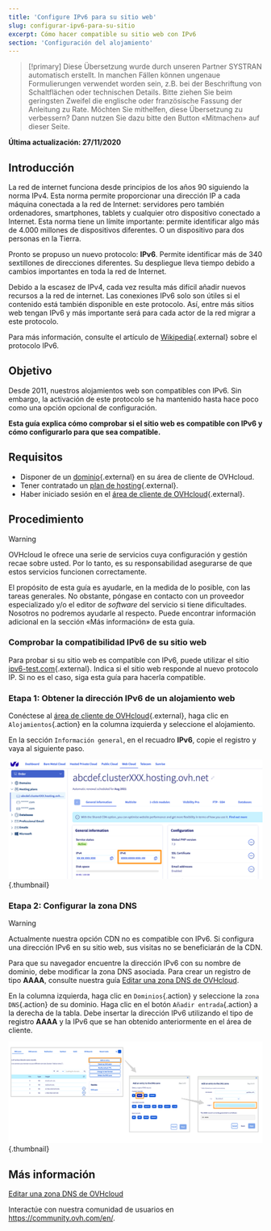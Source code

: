 ```yaml
---
title: 'Configure IPv6 para su sitio web'
slug: configurar-ipv6-para-su-sitio
excerpt: Cómo hacer compatible su sitio web con IPv6
section: 'Configuración del alojamiento'
---
```


> [!primary]
> Diese Übersetzung wurde durch unseren Partner SYSTRAN automatisch erstellt. In manchen Fällen können ungenaue Formulierungen verwendet worden sein, z.B. bei der Beschriftung von Schaltflächen oder technischen Details. Bitte ziehen Sie beim geringsten Zweifel die englische oder französische Fassung der Anleitung zu Rate. Möchten Sie mithelfen, diese Übersetzung zu verbessern? Dann nutzen Sie dazu bitte den Button «Mitmachen» auf dieser Seite.
>

**Última actualización: 27/11/2020**

## Introducción

La red de internet funciona desde principios de los años 90 siguiendo la norma IPv4. Esta norma permite proporcionar una dirección IP a cada máquina conectada a la red de Internet: servidores pero también ordenadores, smartphones, tablets y cualquier otro dispositivo conectado a Internet. Esta norma tiene un límite importante: permite identificar algo más de 4.000 millones de dispositivos diferentes. O un dispositivo para dos personas en la Tierra.

Pronto se propuso un nuevo protocolo: **IPv6**. Permite identificar más de 340 sextillones de direcciones diferentes. Su despliegue lleva tiempo debido a cambios importantes en toda la red de Internet. 

Debido a la escasez de IPv4, cada vez resulta más difícil añadir nuevos recursos a la red de internet. Las conexiones IPv6 solo son útiles si el contenido está también disponible en este protocolo. Así, entre más sitios web tengan IPv6 y más importante será para cada actor de la red migrar a este protocolo.

Para más información, consulte el artículo de [Wikipedia](https://es.wikipedia.org/wiki/IPv6){.external} sobre el protocolo IPv6.

## Objetivo

Desde 2011, nuestros alojamientos web son compatibles con IPv6. Sin embargo, la activación de este protocolo se ha mantenido hasta hace poco como una opción opcional de configuración. 

**Esta guía explica cómo comprobar si el sitio web es compatible con IPv6 y cómo configurarlo para que sea compatible.**

## Requisitos

- Disponer de un [dominio](https://www.ovh.es/dominios/){.external} en su área de cliente de OVHcloud.
- Tener contratado un [plan de hosting](https://www.ovh.es/hosting/){.external}.
- Haber iniciado sesión en el [área de cliente de OVHcloud](https://www.ovh.com/auth/?action=gotomanager){.external}.

## Procedimiento

> [!warning]
>OVHcloud le ofrece una serie de servicios cuya configuración y gestión recae sobre usted. Por lo tanto, es su responsabilidad asegurarse de que estos servicios funcionen correctamente.
>
>El propósito de esta guía es ayudarle, en la medida de lo posible, con las tareas generales. No obstante, póngase en contacto con un proveedor especializado y/o el editor de <i>software</i> del servicio si tiene dificultades. Nosotros no podremos ayudarle al respecto. Puede encontrar información adicional en la sección «Más información» de esta guía.
>

### Comprobar la compatibilidad IPv6 de su sitio web

Para probar si su sitio web es compatible con IPv6, puede utilizar el sitio [ipv6-test.com](https://ipv6-test.com/validate.php){.external}. Indica si el sitio web responde al nuevo protocolo IP. Si no es el caso, siga esta guía para hacerla compatible.

### Etapa 1: Obtener la dirección IPv6 de un alojamiento web

Conéctese al [área de cliente de OVHcloud](https://www.ovh.com/auth/?action=gotomanager){.external}, haga clic en `Alojamientos`{.action} en la columna izquierda y seleccione el alojamiento.

En la sección `Información general`, en el recuadro **IPv6**, copie el registro y vaya al siguiente paso.

![IPv6](images/ipv6_01.png){.thumbnail}

### Etapa 2: Configurar la zona DNS

> [!warning]
> Actualmente nuestra opción CDN no es compatible con IPv6. Si configura una dirección IPv6 en su sitio web, sus visitas no se beneficiarán de la CDN.

Para que su navegador encuentre la dirección IPv6 con su nombre de dominio, debe modificar la zona DNS asociada. Para crear un registro de tipo **AAAA**, consulte nuestra guía [Editar una zona DNS de OVHcloud](../../domains/web_hosting_como_editar_mi_zona_dns/).

En la columna izquierda, haga clic en `Dominios`{.action} y seleccione la `zona DNS`{.action} de su dominio. Haga clic en el botón `Añadir entrada`{.action} a la derecha de la tabla. Debe insertar la dirección IPv6 utilizando el tipo de registro **AAAA** y la IPv6 que se han obtenido anteriormente en el área de cliente.

![IPv6](images/ipv6_02.png){.thumbnail}

## Más información

[Editar una zona DNS de OVHcloud](../../domains/web_hosting_como_editar_mi_zona_dns/)

Interactúe con nuestra comunidad de usuarios en <https://community.ovh.com/en/>.
